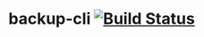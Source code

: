 # backup-cli [![Build Status](https://travis-ci.org/Lieturd/backup-cli.svg?branch=master)](https://travis-ci.org/Lieturd/backup-cli)